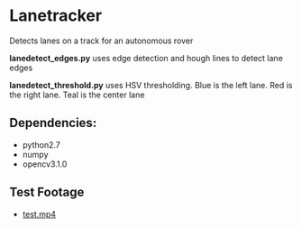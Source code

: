 # Lanetracker

Detects lanes on a track for an autonomous rover

**lanedetect_edges.py** uses edge detection and hough lines to detect lane edges

**lanedetect_threshold.py** uses HSV thresholding. Blue is the left lane. Red is the right lane. Teal is the center lane

## Dependencies:  
- python2.7
- numpy
- opencv3.1.0

## Test Footage
- [test.mp4](https://drive.google.com/file/d/0B75b5hNZE7szZlJTZ09MZG9JT0E/view?usp=sharing)
